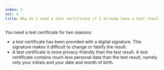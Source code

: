 ```yaml
---
index: 2
set: 4
title: Why do I need a test certificate if I already have a test result? 
---
```

You need a test certificate for two reasons:

- a test certificate has been provided with a digital signature. This signature makes it difficult to change or falsify the result.
- A test certificate is more privacy-friendly than the test result. A test certificate contains much less personal data than the test result, namely only your initials and your date and month of birth.
 